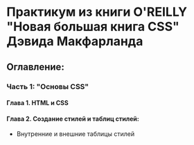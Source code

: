 # Практикум из книги O'REILLY "Новая большая книга CSS" Дэвида Макфарланда 


## Оглавление:

### Часть 1: "Основы CSS"

#### Глава 1. HTML и CSS

#### Глава 2. Создание стилей и таблиц стилей:

- Внутренние и внешние таблицы стилей
